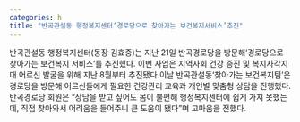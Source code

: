 ```yaml
---
categories: h
title: "반곡관설동 행정복지센터‘경로당으로 찾아가는 보건복지서비스’추진"
---
```

반곡관설동 행정복지센터(동장 김효중)는 지난 21일 반곡경로당을 방문해‘경로당으로 찾아가는 보건복지 서비스’를 추진했다. 이번 사업은 지역사회 건강 증진 및 복지사각지대 어르신 발굴을 위해 지난 8월부터 추진됐다.이날 반곡관설동‘찾아가는 보건복지팀’은 경로당을 방문해 어르신들에게 필요한 건강관리 교육과 개인별 맞춤형 상담을 진행했다.반곡경로당 회원은 “상담을 받고 싶어도 몸이 불편해 행정복지센터에 쉽게 가지 못했는데, 직접 찾아와서 어려움을 들어주니 큰 도움이 됐다”며 고마움을 전했다.